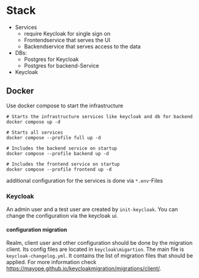 # Stack

- Services
  - require Keycloak for single sign on
  - Frontendservice that serves the UI
  - Backendservice that serves access to the data
- DBs:
  - Postgres for Keycloak
  - Postgres for backend-Service
- Keycloak

## Docker

Use docker compose to start the infrastructure

```
# Starts the infrastructure services like keycloak and db for backend
docker compose up -d

# Starts all services
docker compose --profile full up -d

# Includes the backend service on startup
docker compose --profile backend up -d

# Includes the frontend service on startup
docker compose --profile frontend up -d
```

additional configuration for the services is done via `*.env`-Files

### Keycloak

An admin user and a test user are created by `init-keycloak`. You can change the configuration via the keycloak ui.

#### configuration migration

Realm, client user and other configuration should be done by the migration client. Its config files are located in
`keycloak\migartion`. The main file is `keycloak-changelog.yml`. It contains the list of migration files that
should be applied. For more information check https://mayope.github.io/keycloakmigration/migrations/client/.


